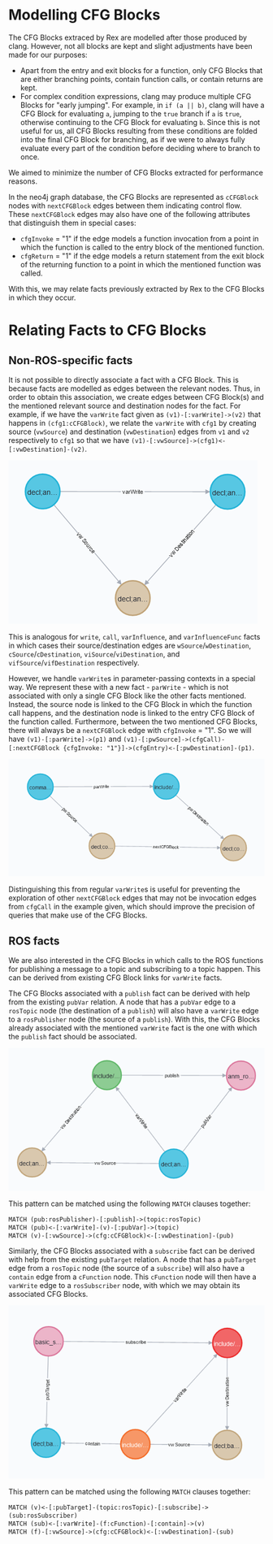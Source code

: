 # Modelling CFG Blocks

The CFG Blocks extraced by Rex are modelled after those produced by clang.
However, not all blocks are kept and slight adjustments have been made for our purposes:
- Apart from the entry and exit blocks for a function,
only CFG Blocks that are either branching points,
contain function calls, or contain returns are kept.
- For complex condition expressions, clang may produce multiple CFG Blocks for "early jumping".
For example, in `if (a || b)`, clang will have a CFG Block for evaluating `a`, jumping to the
`true` branch if `a` is `true`, otherwise continuing to the CFG Block for evaluating `b`.
Since this is not useful for us, all CFG Blocks resulting from these conditions are folded
into the final CFG Block for branching, as if we were to always fully evaluate every part of
the condition before deciding where to branch to once.

We aimed to minimize the number of CFG Blocks extracted for performance reasons.

In the neo4j graph database, the CFG Blocks are represented as `cCFGBlock` nodes
with `nextCFGBlock` edges between them indicating control flow.
These `nextCFGBlock` edges may also have one of the following attributes
that distinguish them in special cases:
- `cfgInvoke` = "1" if the edge models a function invocation from a point in which
the function is called to the entry block of the mentioned function.
- `cfgReturn` = "1" if the edge models a return statement from the exit block
of the returning function to a point in which the mentioned function was called.

With this, we may relate facts previously extracted by Rex
to the CFG Blocks in which they occur.

# Relating Facts to CFG Blocks

## Non-ROS-specific facts

It is not possible to directly associate a fact with a CFG Block.
This is because facts are modelled as edges between the relevant nodes.
Thus, in order to obtain this association, we create edges between CFG Block(s)
and the mentioned relevant source and destination nodes for the fact.
For example, if we have the `varWrite` fact given as `(v1)-[:varWrite]->(v2)`
that happens in `(cfg1:cCFGBlock)`, we relate the `varWrite` with `cfg1`
by creating source (`vwSource`) and destination (`vwDestination`) edges
from `v1` and `v2` respectively to `cfg1` so that we have
`(v1)-[:vwSource]->(cfg1)<-[:vwDestination]-(v2)`.

![A parWrite associated with its CFG Block](./varWrite.png)

This is analogous for `write`, `call`, `varInfluence`, and `varInfluenceFunc` facts
in which cases their source/destination edges are
`wSource`/`wDestination`, `cSource`/`cDestination`, `viSource`/`viDestination`,
and `vifSource`/`vifDestination` respectively.

However, we handle `varWrite`s in parameter-passing contexts in a special way.
We represent these with a new fact - `parWrite` - which is not associated with
only a single CFG Block like the other facts mentioned.
Instead, the source node is linked to the CFG Block in which the function call happens,
and the destination node is linked to the entry CFG Block of the function called.
Furthermore, between the two mentioned CFG Blocks, there will always be a `nextCFGBlock` edge
with `cfgInvoke` = "1".
So we will have `(v1)-[:parWrite]->(p1)` and
`(v1)-[:pwSource]->(cfgCall)-[:nextCFGBlock {cfgInvoke: "1"}]->(cfgEntry)<-[:pwDestination]-(p1)`.

![A parWrite associated with its CFG Blocks](./parWrite.png)

Distinguishing this from regular `varWrite`s is useful for preventing the exploration of other
`nextCFGBlock` edges that may not be invocation edges from `cfgCall` in the example given,
which should improve the precision of queries that make use of the CFG Blocks.

## ROS facts

We are also interested in the CFG Blocks in which calls to the ROS functions for
publishing a message to a topic and subscribing to a topic happen.
This can be derived from existing CFG Block links for `varWrite` facts.

The CFG Blocks associated with a `publish` fact can be derived with help from the
existing `pubVar` relation.
A node that has a `pubVar` edge to a `rosTopic` node (the destination of a `publish`)
will also have a `varWrite` edge to a `rosPublisher` node (the source of a `publish`).
With this, the CFG Blocks already associated with the mentioned `varWrite` fact
is the one with which the `publish` fact should be associated.

![A publish associated with its CFG Block](./publish.png)

This pattern can be matched using the following `MATCH` clauses together:
```
MATCH (pub:rosPublisher)-[:publish]->(topic:rosTopic)
MATCH (pub)<-[:varWrite]-(v)-[:pubVar]->(topic)
MATCH (v)-[:vwSource]->(cfg:cCFGBlock)<-[:vwDestination]-(pub)
```

Similarly, the CFG Blocks associated with a `subscribe` fact can be derived with help from the
existing `pubTarget` relation.
A node that has a `pubTarget` edge from a `rosTopic` node (the source of a `subscribe`)
will also have a `contain` edge from a `cFunction` node.
This `cFunction` node will then have a `varWrite` edge to a `rosSubscriber` node,
with which we may obtain its associated CFG Blocks.

![A subscribe associated with its CFG Block](./subscribe.png)

This pattern can be matched using the following `MATCH` clauses together:
```
MATCH (v)<-[:pubTarget]-(topic:rosTopic)-[:subscribe]->(sub:rosSubscriber)
MATCH (sub)<-[:varWrite]-(f:cFunction)-[:contain]->(v)
MATCH (f)-[:vwSource]->(cfg:cCFGBlock)<-[:vwDestination]-(sub)
```

